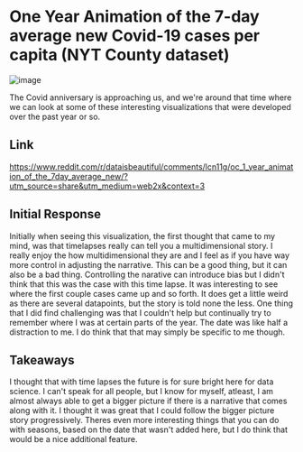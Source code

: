 # One Year Animation of the 7-day average new Covid-19 cases per capita (NYT County dataset)

![image](https://github.com/mike3osei/reflections-1/blob/master/vislapse.gif) 

The Covid anniversary is approaching us, and we're around that time where we can look at some of these interesting visualizations that were developed over the past year or so. 

## Link
https://www.reddit.com/r/dataisbeautiful/comments/lcn11g/oc_1_year_animation_of_the_7day_average_new/?utm_source=share&utm_medium=web2x&context=3

## Initial Response

Initially when seeing this visualization, the first thought that came to my mind, was that timelapses really can tell you a multidimensional story. I really enjoy the how multidimensional they are and I feel as if you have way more control in adjusting the narrative. This can be a good thing, but it can also be a bad thing. Controlling the narative can introduce bias but I didn't think that this was the case with this time lapse. It was interesting to see where the first couple cases came up and so forth. It does get a little weird as there are several datapoints, but the story is told none the less. One thing that I did find challenging was that I couldn't help but continually try to remember where I was at certain parts of the year. The date was like half a distraction to me. I do think that that may simply be specific to me though.

## Takeaways

I thought that with time lapses the future is for sure bright here for data science. I can't speak for all people, but I know for myself, atleast, I am almost always able to get a bigger picture if there is a narrative that comes along with it. I thought it was great that I could follow the bigger picture story progressively. Theres even more interesting things that you can do with seasons, based on the date that wasn't added here, but I do think that would be a nice additional feature.
